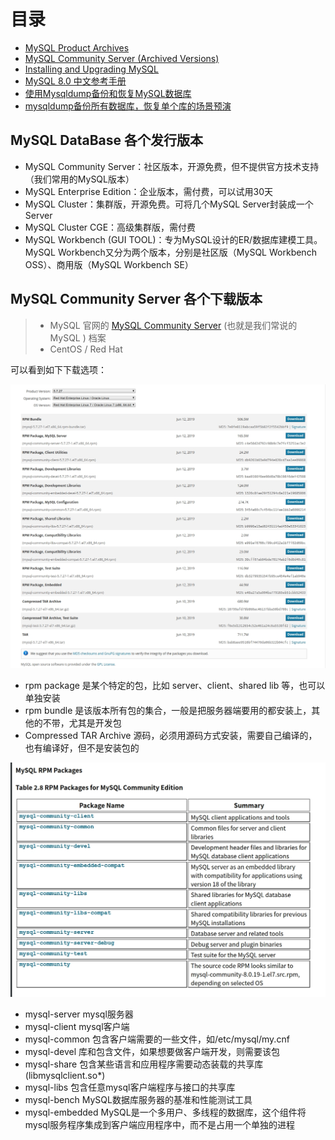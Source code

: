 # 目录

* [MySQL Product Archives](https://downloads.mysql.com/archives/)
* [MySQL Community Server (Archived Versions)](https://downloads.mysql.com/archives/community/)
* [Installing and Upgrading MySQL](https://nowjava.com/docs/mysql-8.0-en/installing.html#linux-installation-yum-repo)
* [MySQL 8.0 中文参考手册](http://www.deituicms.com/mysql8cn/cn/index.html)
* [使用Mysqldump备份和恢复MySQL数据库](http://blog.itpub.net/31516067/viewspace-2690413/)
* [mysqldump备份所有数据库，恢复单个库的场景预演](https://my.oschina.net/rootliu/blog/1819708)


## MySQL DataBase 各个发行版本
* MySQL Community Server：社区版本，开源免费，但不提供官方技术支持（我们常用的MySQL版本）
* MySQL Enterprise Edition：企业版本，需付费，可以试用30天
* MySQL Cluster：集群版，开源免费。可将几个MySQL Server封装成一个Server
* MySQL Cluster CGE：高级集群版，需付费
* MySQL Workbench (GUI TOOL)：专为MySQL设计的ER/数据库建模工具。MySQL Workbench又分为两个版本，分别是社区版（MySQL Workbench OSS）、商用版（MySQL Workbench SE）

## MySQL Community Server 各个下载版本

> * MySQL 官网的 [MySQL Community Server](https://dev.mysql.com/downloads/mysql/) (也就是我们常说的 MySQL ) 档案
> * CentOS / Red Hat

可以看到如下下载选项：

![](./images/archives.jpg)
* rpm package  是某个特定的包，比如 server、client、shared lib 等，也可以单独安装
* rpm bundle  是该版本所有包的集合，一般是把服务器端要用的都安装上，其他的不带，尤其是开发包
* Compressed TAR Archive  源码，必须用源码方式安装，需要自己编译的，也有编译好，但不是安装包的

![](./images/download_banben.jpg)
* mysql-server  mysql服务器
* mysql-client  mysql客户端
* mysql-common  包含客户端需要的一些文件，如/etc/mysql/my.cnf
* mysql-devel  库和包含文件，如果想要做客户端开发，则需要该包
* mysql-share  包含某些语言和应用程序需要动态装载的共享库(libmysqlclient.so*)
* mysql-libs  包含任意mysql客户端程序与接口的共享库
* mysql-bench   MySQL数据库服务器的基准和性能测试工具
* mysql-embedded  MySQL是一个多用户、多线程的数据库，这个组件将mysql服务程序集成到客户端应用程序中，而不是占用一个单独的进程

